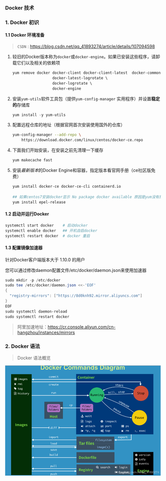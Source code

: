 ### Docker 技术



### 1. Docker 初识

#### 1.1 Docker 环境准备

> ` CSDN ` : https://blog.csdn.net/qq_41893274/article/details/107094598

1. 较旧的Docker版本称为`docker`或`docker-engine`。如果已安装这些程序，请卸载它们以及相关的依赖项

   ```powershell
   yum remove docker docker-client docker-client-latest  docker-common  docker-latest \
                     docker-latest-logrotate \
                     docker-logrotate \
                     docker-engine
   ```

2. 安装`yum-utils`软件工具包（提供`yum-config-manager` 实用程序）并设置**稳定的**存储库

   ```powershell
   yum install -y yum-utils
   ```

3. 配置远程仓库的地址（根据官网首次安装使用国外的仓库）

   ```bash
   yum-config-manager --add-repo \
       https://download.docker.com/linux/centos/docker-ce.repo
   ```

4. 下面我们开始安装，在安装之前先清理一下缓存

   ```bash
   yum makecache fast
   ```

5. 安装*最新版本*的Docker Engine和容器，指定版本看官网手册（ce社区版免费）

   ```bash
   yum install docker-ce docker-ce-cli containerd.io
   
   ## 如果centos7安装docker显示 No package docker available 原因是yum没有找到docker的包，需要epel第三方软件库，运行下面的命令
   yum install epel-release
   ```

#### 1.2 启动并运行Docker

```bash
systemctl start docker    # 启动docker
systemctl enable docker   ## 开机自启docker 
systemctl restart docker  # docker 重启
```

#### 1.3 配置镜像加速器

针对Docker客户端版本大于 1.10.0 的用户

您可以通过修改daemon配置文件/etc/docker/daemon.json来使用加速器

```powershell
sudo mkdir -p /etc/docker
sudo tee /etc/docker/daemon.json <<-'EOF'
{
  "registry-mirrors": ["https://8d0knh92.mirror.aliyuncs.com"]
}
EOF
sudo systemctl daemon-reload
sudo systemctl restart docker
```

> 阿里加速地址：https://cr.console.aliyun.com/cn-hangzhou/instances/mirrors



### 2. Docker 语法

> Docker 语法概览

![image](asserts/1615455058457-12a21be5-14bd-4f5c-a377-70c4d29a4796.png)















